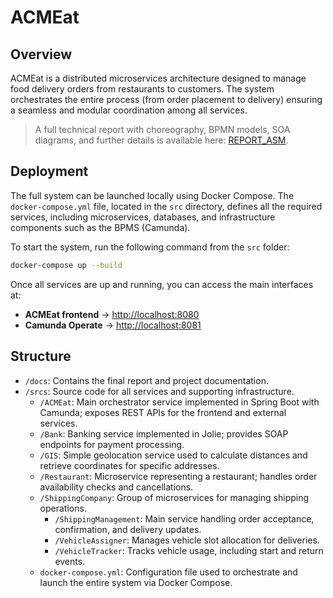# ACMEat

## Overview
ACMEat is a distributed microservices architecture designed to manage food delivery orders from restaurants to customers. The system orchestrates the entire process (from order placement to delivery) ensuring a seamless and modular coordination among all services.

> A full technical report with choreography, BPMN models, SOA diagrams, and further details is available here: [REPORT_ASM](./docs/README.md).

## Deployment
The full system can be launched locally using Docker Compose. The `docker-compose.yml` file, located in the `src` directory, defines all the required services, including microservices, databases, and infrastructure components such as the BPMS (Camunda).

To start the system, run the following command from the `src` folder:

```bash
docker-compose up --build
```

Once all services are up and running, you can access the main interfaces at:
- **ACMEat frontend** -> [http://localhost:8080](http://localhost:8080)
- **Camunda Operate** -> [http://localhost:8081](http://localhost:8081)

## Structure
- `/docs`: Contains the final report and project documentation.
- `/srcs`: Source code for all services and supporting infrastructure.
    - `/ACMEat`: Main orchestrator service implemented in Spring Boot with Camunda; exposes REST APIs for the frontend and external services.
    - `/Bank`: Banking service implemented in Jolie; provides SOAP endpoints for payment processing.
    - `/GIS`: Simple geolocation service used to calculate distances and retrieve coordinates for specific addresses.
    - `/Restaurant`: Microservice representing a restaurant; handles order availability checks and cancellations.
    - `/ShippingCompany`: Group of microservices for managing shipping operations.
        - `/ShippingManagement`: Main service handling order acceptance, confirmation, and delivery updates.
        - `/VehicleAssigner`: Manages vehicle slot allocation for deliveries.
        - `/VehicleTracker`: Tracks vehicle usage, including start and return events.
    - `docker-compose.yml`: Configuration file used to orchestrate and launch the entire system via Docker Compose.